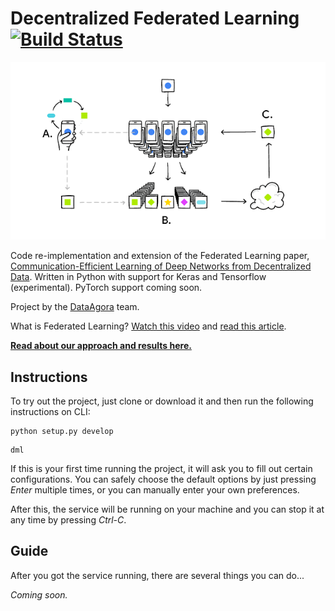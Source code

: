 # Decentralized Federated Learning [![Build Status](https://travis-ci.org/georgymh/decentralized-ml.svg?branch=master)](https://travis-ci.org/georgymh/decentralized-ml)

![Federated Learning](other/materials/fed_learning.png)

Code re-implementation and extension of the Federated Learning paper, [
Communication-Efficient Learning of Deep Networks from Decentralized Data](https://arxiv.org/pdf/1602.05629.pdf). Written in Python with support for Keras and Tensorflow (experimental). PyTorch support coming soon.

Project by the [DataAgora](https://dataagora.com/) team.

What is Federated Learning? [Watch this video](https://www.youtube.com/watch?v=gbRJPa9d-VU) and [read this article](https://ai.googleblog.com/2017/04/federated-learning-collaborative.html).

**[Read about our approach and results here.](other/materials/paper.pdf)**

## Instructions

To try out the project, just clone or download it and then run the following instructions on CLI:

```
python setup.py develop
```

```
dml
```

If this is your first time running the project, it will ask you to fill out certain configurations. You can safely choose the default options by just pressing *Enter* multiple times, or you can manually enter your own preferences.

After this, the service will be running on your machine and you can stop it at any time by pressing *Ctrl-C*.

## Guide

After you got the service running, there are several things you can do...

*Coming soon.*
